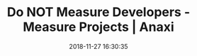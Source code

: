 ---
date: 2018-11-27 16:30:35
link:
  source: pocket
  source_url: https://getpocket.com
  text: Do NOT Measure Developers - Measure Projects | Anaxi
  url: https://anaxi.com/blog/2018/11/25/do-not-measure-developers-measure-projects/
slug: do-not-measure-developers-measure-projects-anaxi
source: pocket
title: Do NOT Measure Developers - Measure Projects | Anaxi
---